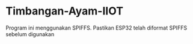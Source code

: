 # Timbangan-Ayam-IIOT

Program ini menggunakan SPIFFS. Pastikan ESP32 telah diformat SPIFFS sebelum digunakan
